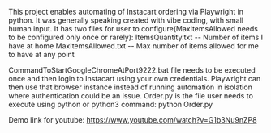 This project enables automating of Instacart ordering via Playwright in python. It was generally speaking created with vibe coding, with small human input.
It has two files for user to configure(MaxItemsAllowed needs to be configured only once or rarely):
  ItemsQuantity.txt -- Number of items I have at home
  MaxItemsAllowed.txt -- Max number of items allowed for me to have at any point

CommandToStartGoogleChromeAtPort9222.bat file needs to be executed once and then login to Instacart using your own credentials. Playwright can then use that browser instance instead of running automation in isolation where authentication 
could be an issue.
Order.py is the file user needs to execute using python or python3 command: python Order.py

Demo link for youtube:
https://www.youtube.com/watch?v=G1b3Nu9nZP8
